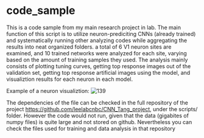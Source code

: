 # code_sample
This is a code sample from my main research project in lab. The main function of this script is to utilize neuron-prediciting CNNs (already trained)
and systematically running other analyzing codes while aggregating the results into neat organized folders. a total of 6 V1 neuron sites are examined, and 10 trained networks
were analyzed for each site, varying based on the amount of training samples they used. The analysis mainly consists of plotting tuning curves, getting top response images out of the validation set, getting top response artificial images using the model, and visualiztion results for each neuron in each model.

Example of a neuron visualiztion:
![139](https://user-images.githubusercontent.com/55667243/188783317-530f703b-a2a2-43d6-b9da-8ef9b68d6abc.jpg)

The dependencies of the file can be checked in the full repository of the project https://github.com/leelabcnbc/CNN_Tang_project, under the scripts/ folder. 
However the code would not run, given that the data (gigabites of numpy files) is quite large and not stored on github. Nevertheless you can check the files used for training and data analysis in that repository
